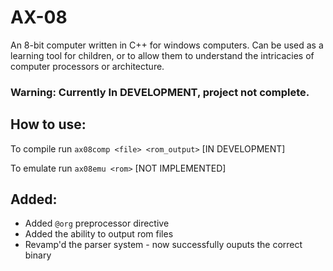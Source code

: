 # AX-08
An 8-bit computer written in C++ for windows computers.
Can be used as a learning tool for children, or to allow
them to understand the intricacies of computer processors
or architecture.

### Warning: Currently In DEVELOPMENT, project not complete.

## How to use:
To compile run `ax08comp <file> <rom_output>` [IN DEVELOPMENT]

To emulate run `ax08emu <rom>` [NOT IMPLEMENTED]

## Added:
- Added `@org` preprocessor directive
- Added the ability to output rom files
- Revamp'd the parser system - now successfully ouputs the correct binary